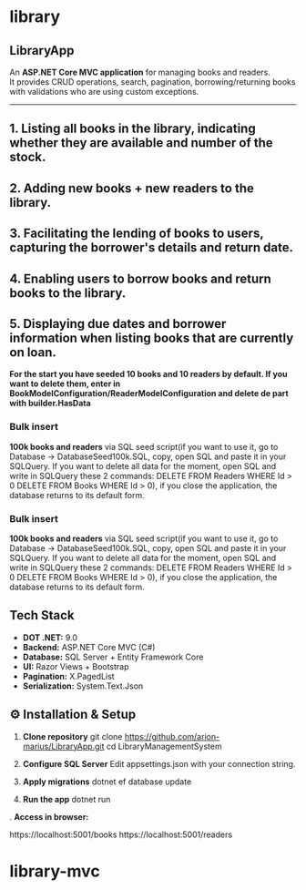 # library

## LibraryApp

An **ASP.NET Core MVC application** for managing books and readers.  
It provides CRUD operations, search, pagination, borrowing/returning books with validations who are using custom exceptions.  

---

## 1. Listing all books in the library, indicating whether they are available and number of the stock.
## 2. Adding new books + new readers to the library.
## 3. Facilitating the lending of books to users, capturing the borrower's details and return date.
## 4. Enabling users to borrow books and return books to the library.
## 5. Displaying due dates and borrower information when listing books that are currently on loan.

**For the start you have seeded 10 books and 10 readers by default. If you want to delete them,
enter in BookModelConfiguration/ReaderModelConfiguration and delete de part with builder.HasData**

### Bulk insert
 **100k books and readers** 
 via SQL seed script(if you want to use it, go to Database -> DatabaseSeed100k.SQL, copy, open SQL and paste it in your SQLQuery.
 If you want to delete all data for the moment, open SQL and write in SQLQuery these 2 commands: DELETE FROM Readers WHERE Id > 0
          DELETE FROM Books WHERE Id > 0), if you close the application, the database returns to its default form.

### Bulk insert
 **100k books and readers** 
 via SQL seed script(if you want to use it, go to Database -> DatabaseSeed100k.SQL, copy, open SQL and paste it in your SQLQuery.
 If you want to delete all data for the moment, open SQL and write in SQLQuery these 2 commands: DELETE FROM Readers WHERE Id > 0
          DELETE FROM Books WHERE Id > 0), if you close the application, the database returns to its default form.

##  Tech Stack
- **DOT .NET:** 9.0
- **Backend:** ASP.NET Core MVC (C#)
- **Database:** SQL Server + Entity Framework Core
- **UI:** Razor Views + Bootstrap
- **Pagination:** X.PagedList
- **Serialization:** System.Text.Json

## ⚙️ Installation & Setup

1. **Clone repository**
   git clone https://github.com/arion-marius/LibraryApp.git
   cd LibraryManagementSystem

   
2. **Configure SQL Server**
Edit appsettings.json with your connection string.

3. **Apply migrations**
dotnet ef database update

4. **Run the app**
dotnet run

. **Access in browser:**

https://localhost:5001/books
https://localhost:5001/readers
# library-mvc
